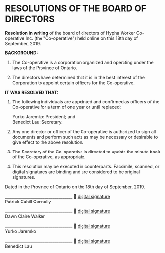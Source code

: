 # RESOLUTIONS OF THE BOARD OF DIRECTORS

**Resolution in writing** of the board of directors of Hypha Worker Co-operative Inc. (the "Co-operative") held online on this 18th day of September, 2019.

**BACKGROUND:**

1.  The Co-operative is a corporation organized and operating under the laws of the Province of Ontario.

2.  The directors have determined that it is in the best interest of the Corporation to appoint certain officers for the Co-operative.

**IT WAS RESOLVED THAT:**

1.  The following individuals are appointed and confirmed as officers of the Co-operative for a term of one year or until replaced:

    Yurko Jaremko: President; and\
    Benedict Lau: Secretary.

2.  Any one director or officer of the Co-operative is authorized to sign all documents and perform such acts as may be necessary or desirable to give effect to the above resolution.

3.  The Secretary of the Co-operative is directed to update the minute book of the Co-operative, as appropriate.

4.  This resolution may be executed in counterparts. Facsimile, scanned, or digital signatures are binding and are considered to be original signatures.

Dated in the Province of Ontario on the 18th day of September, 2019.

__________________________________ :lock_with_ink_pen: [digital signature][sigfile-patcon]\
Patrick Cahill Connolly

__________________________________ :lock_with_ink_pen: [digital signature][sigfile-dcwalk]\
Dawn Claire Walker

__________________________________ :lock_with_ink_pen: [digital signature][sigfile-yurkowashere]\
Yurko Jaremko

__________________________________ :lock_with_ink_pen: [digital signature][sigfile-benhylau]\
Benedict Lau

<!-- Links -->
   [sigfile-patcon]: resolution-001.md.patcon.asc
   [sigfile-dcwalk]: resolution-001.md.dcwalk.asc
   [sigfile-yurkowashere]: resolution-001.md.yurkowashere.asc
   [sigfile-benhylau]: resolution-001.md.benhylau.asc
